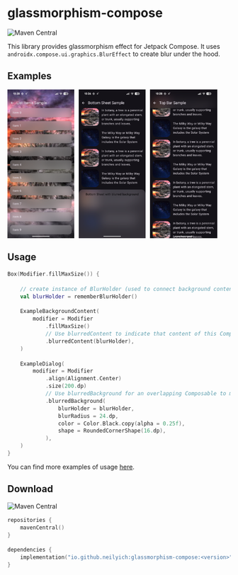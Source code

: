 # glassmorphism-compose
![Maven Central](https://img.shields.io/maven-central/v/io.github.neilyich/glassmorphism-compose)

This library provides glassmorphism effect for Jetpack Compose. It uses `androidx.compose.ui.graphics.BlurEffect` to create blur under the hood.

## Examples
<div style="display: flex; gap: 10px;">
    <img src="screenshots/list_items.png" alt="List Items" width="30%">
    <img src="screenshots/bottom_sheet.png" alt="Bottom Sheet" width="30%">
    <img src="screenshots/top_bar.png" alt="Top Bar" width="30%">
</div>

## Usage
```kotlin
Box(Modifier.fillMaxSize()) {

    // create instance of BlurHolder (used to connect background content with overlapping content)
    val blurHolder = rememberBlurHolder()

    ExampleBackgroundContent(
        modifier = Modifier
            .fillMaxSize()
            // Use blurredContent to indicate that content of this Composable must be blurred where it is overlapped
            .blurredContent(blurHolder),
    )

    ExampleDialog(
        modifier = Modifier
            .align(Alignment.Center)
            .size(200.dp)
            // Use blurredBackground for an overlapping Composable to make its background blurred
            .blurredBackground(
                blurHolder = blurHolder,
                blurRadius = 24.dp,
                color = Color.Black.copy(alpha = 0.25f),
                shape = RoundedCornerShape(16.dp),
            ),
    )
}
```

You can find more examples of usage [here](samples/src/commonMain/kotlin/io/github/neilyich/glassmorphism/samples).

## Download

![Maven Central](https://img.shields.io/maven-central/v/io.github.neilyich/glassmorphism-compose)

```kotlin
repositories {
    mavenCentral()
}

dependencies {
    implementation("io.github.neilyich:glassmorphism-compose:<version>")
}
```
